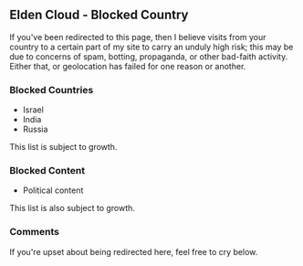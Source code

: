 ## Elden Cloud - Blocked Country
If you've been redirected to this page, then I believe visits from your country
to a certain part of my site to carry an unduly high risk; this may be due to
concerns of spam, botting, propaganda, or other bad-faith activity. Either
that, or geolocation has failed for one reason or another.

### Blocked Countries
- Israel
- India
- Russia

This list is subject to growth.

### Blocked Content
- Political content

This list is also subject to growth.

### Comments
If you're upset about being redirected here, feel free to cry below.
